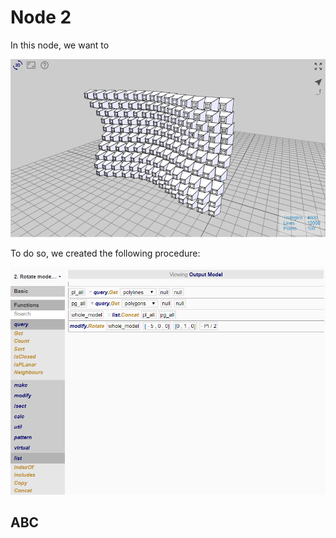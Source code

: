 # Node 2

In this node, we want to 

![Result](./imgs/6.4.4-node2-endresult.png)

To do so, we created the following procedure:

![Procedure](./imgs/6.4.4-node2-procedure.png)

## ABC